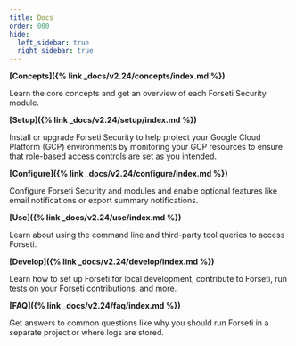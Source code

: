 ```yaml
---
title: Docs
order: 000
hide:
  left_sidebar: true
  right_sidebar: true
---
```


**[Concepts]({% link _docs/v2.24/concepts/index.md %})**

Learn the core concepts and get an overview of each Forseti Security module.

**[Setup]({% link _docs/v2.24/setup/index.md %})**

Install or upgrade Forseti Security to help protect your Google Cloud Platform (GCP)
environments by monitoring your GCP resources to ensure that role-based access
controls are set as you intended.

**[Configure]({% link _docs/v2.24/configure/index.md %})**

Configure Forseti Security and modules and enable optional features like email notifications or
export summary notifications.

**[Use]({% link _docs/v2.24/use/index.md %})**

Learn about using the command line and third-party tool queries to access Forseti.

**[Develop]({% link _docs/v2.24/develop/index.md %})**

Learn how to set up Forseti for local development, contribute to Forseti, run tests on your
Forseti contributions, and more.

**[FAQ]({% link _docs/v2.24/faq/index.md %})**

Get answers to common questions like why you should run Forseti in a separate project or where
logs are stored.

